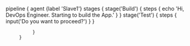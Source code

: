 pipeline {
          agent {label 'Slave1'}
         stages {
                 stage('Build') {
                   steps {
                     echo 'Hi, DevOps Engineer. Starting to build the App.'
                   }
                 }
                 stage('Test') {
                   steps {
                     input('Do you want to proceed?')
                  }
                 }
                 
                
                 
              }
         }
         
